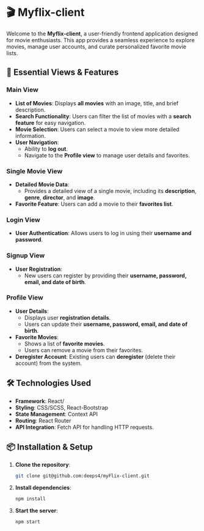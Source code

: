 # 🎬 Myflix-client

Welcome to the **Myflix-client**, a user-friendly frontend application designed for movie enthusiasts. This app provides a seamless experience to explore movies, manage user accounts, and curate personalized favorite movie lists.

## 🌟 Essential Views & Features

### Main View

- **List of Movies**: Displays **all movies** with an image, title, and brief description.
- **Search Functionality**: Users can filter the list of movies with a **search feature** for easy navigation.
- **Movie Selection**: Users can select a movie to view more detailed information.
- **User Navigation**:
  - Ability to **log out**.
  - Navigate to the **Profile view** to manage user details and favorites.

### Single Movie View

- **Detailed Movie Data**:
  - Provides a detailed view of a single movie, including its **description**, **genre**, **director**, and **image**.
- **Favorite Feature**: Users can add a movie to their **favorites list**.

### Login View

- **User Authentication**: Allows users to log in using their **username and password**.

### Signup View

- **User Registration**:
  - New users can register by providing their **username, password, email, and date of birth**.

### Profile View

- **User Details**:
  - Displays user **registration details**.
  - Users can update their **username, password, email, and date of birth**.
- **Favorite Movies**:
  - Shows a list of **favorite movies**.
  - Users can remove a movie from their favorites.
- **Deregister Account**: Existing users can **deregister** (delete their account) from the system.

## 🛠️ Technologies Used

- **Framework**: React/
- **Styling**: CSS/SCSS, React-Bootstrap
- **State Management**: Context API
- **Routing**: React Router
- **API Integration**: Fetch API for handling HTTP requests.

## 📦 Installation & Setup

1. **Clone the repository**:

   ```bash
   git clone git@github.com:deeps4/myFlix-client.git
   ```

2. **Install dependencies**:

   ```bash
   npm install
   ```

3. **Start the server**:

   ```bash
   npm start
   ```
